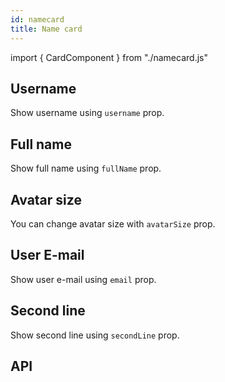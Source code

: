 ```yaml
---
id: namecard
title: Name card
---
```


import { CardComponent } from "./namecard.js"

## Username

<p>Show username using <code>username</code> prop.</p>
<CardComponent type="username" name="james" />

## Full name

<p>Show full name using <code>fullName</code> prop.</p>
<CardComponent type="fullName" name="James Smith" />

## Avatar size

<p>You can change avatar size with <code>avatarSize</code> prop.</p>
<CardComponent type="avatarSize" name="James Smith" info={50} />

## User E-mail

<p>Show user e-mail using <code>email</code> prop.</p>
<CardComponent type="usermail" name="James Smith" mail="jamessmith@gmail.com" />

## Second line

<p>Show second line using <code>secondLine</code> prop. </p>
<CardComponent type="secondLine" name="James Smith" info="Intern" />

## API

<CardComponent type="APIcard" />